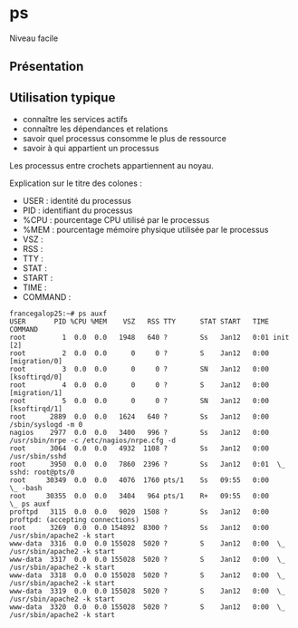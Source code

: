 # ps

Niveau facile

## Présentation

## Utilisation typique
* connaître les services actifs
* connaître les dépendances et relations
* savoir quel processus consomme le plus de ressource
* savoir à qui appartient un processus 

Les processus entre crochets appartiennent au noyau.

Explication sur le titre des colones :

* USER : identité du processus
* PID : identifiant du processus 
* %CPU : pourcentage CPU utilisé par le processus
* %MEM : pourcentage mémoire physique utilisée par le processus
* VSZ : 
* RSS :
* TTY :
* STAT :
* START :
* TIME :
* COMMAND :

```
francegalop25:~# ps auxf
USER       PID %CPU %MEM    VSZ   RSS TTY      STAT START   TIME COMMAND
root         1  0.0  0.0   1948   640 ?        Ss   Jan12   0:01 init [2]  
root         2  0.0  0.0      0     0 ?        S    Jan12   0:00 [migration/0]
root         3  0.0  0.0      0     0 ?        SN   Jan12   0:00 [ksoftirqd/0]
root         4  0.0  0.0      0     0 ?        S    Jan12   0:00 [migration/1]
root         5  0.0  0.0      0     0 ?        SN   Jan12   0:00 [ksoftirqd/1]
root      2889  0.0  0.0   1624   640 ?        Ss   Jan12   0:00 /sbin/syslogd -m 0
nagios    2977  0.0  0.0   3400   996 ?        Ss   Jan12   0:00 /usr/sbin/nrpe -c /etc/nagios/nrpe.cfg -d
root      3064  0.0  0.0   4932  1108 ?        Ss   Jan12   0:00 /usr/sbin/sshd
root      3950  0.0  0.0   7860  2396 ?        Ss   Jan12   0:01  \_ sshd: root@pts/0 
root     30349  0.0  0.0   4076  1760 pts/1    Ss   09:55   0:00      \_ -bash
root     30355  0.0  0.0   3404   964 pts/1    R+   09:55   0:00          \_ ps auxf
proftpd   3115  0.0  0.0   9020  1508 ?        Ss   Jan12   0:00 proftpd: (accepting connections)
root      3269  0.0  0.0 154892  8300 ?        Ss   Jan12   0:00 /usr/sbin/apache2 -k start
www-data  3316  0.0  0.0 155028  5020 ?        S    Jan12   0:00  \_ /usr/sbin/apache2 -k start
www-data  3317  0.0  0.0 155028  5020 ?        S    Jan12   0:00  \_ /usr/sbin/apache2 -k start
www-data  3318  0.0  0.0 155028  5020 ?        S    Jan12   0:00  \_ /usr/sbin/apache2 -k start
www-data  3319  0.0  0.0 155028  5020 ?        S    Jan12   0:00  \_ /usr/sbin/apache2 -k start
www-data  3320  0.0  0.0 155028  5020 ?        S    Jan12   0:00  \_ /usr/sbin/apache2 -k start
```

